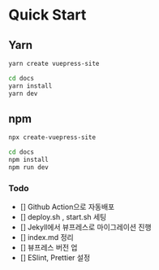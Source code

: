 # Quick Start

## Yarn

```sh
yarn create vuepress-site

cd docs
yarn install
yarn dev
```

## npm

```sh
npx create-vuepress-site

cd docs
npm install
npm run dev
```

### Todo

-   [] Github Action으로 자동배포
-   [] deploy.sh , start.sh 세팅
-   [] Jekyll에서 뷰프레스로 마이그레이션 진행
-   [] index.md 정리
-   [] 뷰프레스 버전 업
-   [] ESlint, Prettier 설정
